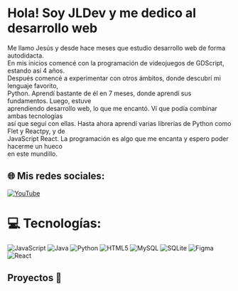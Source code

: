 # Hola! Soy JLDev y me dedico al desarrollo web
Me llamo Jesús y desde hace meses que estudio desarrollo web de forma autodidacta.<br>En mis inicios comencé con la programación de videojuegos de GDScript, estando así 4 años.<br>Después comencé a experimentar con otros ámbitos, donde descubrí mi lenguaje favorito,<br>Python. Aprendí bastante de él en 7 meses, donde aprendí sus fundamentos. Luego, estuve<br>aprendiendo desarrollo web, lo que me encantó. Ví que podía combinar ambas tecnologías<br>así que seguí con ellas. Hasta ahora aprendí varias librerías de Python como Flet y Reactpy, y de<br>JavaScript React. La programación es algo que me encanta y espero poder hacerme un hueco<br>en este mundillo.


## 🌐 Mis redes sociales:
[![YouTube](https://img.shields.io/badge/YouTube-%23FF0000.svg?logo=YouTube&logoColor=white)]() 

# 💻 Tecnologías:
![JavaScript](https://img.shields.io/badge/javascript-%23323330.svg?style=for-the-badge&logo=javascript&logoColor=%23F7DF1E) ![Java](https://img.shields.io/badge/java-%23ED8B00.svg?style=for-the-badge&logo=openjdk&logoColor=white) ![Python](https://img.shields.io/badge/python-3670A0?style=for-the-badge&logo=python&logoColor=ffdd54) ![HTML5](https://img.shields.io/badge/html5-%23E34F26.svg?style=for-the-badge&logo=html5&logoColor=white) ![MySQL](https://img.shields.io/badge/mysql-%2300000f.svg?style=for-the-badge&logo=mysql&logoColor=white) ![SQLite](https://img.shields.io/badge/sqlite-%2307405e.svg?style=for-the-badge&logo=sqlite&logoColor=white) ![Figma](https://img.shields.io/badge/figma-%23F24E1E.svg?style=for-the-badge&logo=figma&logoColor=white) ![React](https://img.shields.io/badge/react-%2320232a.svg?style=for-the-badge&logo=react&logoColor=%2361DAFB)
 ## Proyectos 🧮

